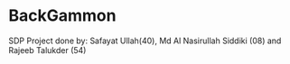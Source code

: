 # BackGammon
SDP Project done by: Safayat Ullah(40), Md Al Nasirullah Siddiki (08) and Rajeeb Talukder (54)
